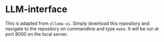 # LLM-interface
This is adapted from ```ollama-ui```. Simply download this repository and navigate to the repository on commandline and type ```make```. It will be run at port 8000 on the local server.

